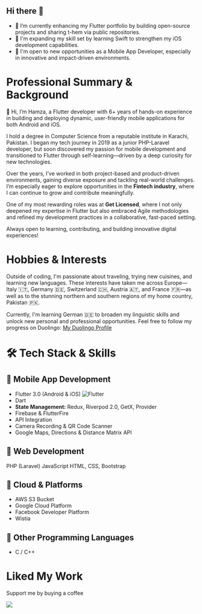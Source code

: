 ## Hi there 👋

- 🔭 I’m currently enhancing my Flutter portfolio by building open-source projects and sharing t-hem via public repositories.
- 🌱 I'm expanding my skill set by learning Swift to strengthen my iOS development capabilities.
- 👀 I'm open to new opportunities as a Mobile App Developer, especially in innovative and impact-driven environments.

# Professional Summary & Background

👋 Hi, I’m Hamza, a Flutter developer with 6+ years of hands-on experience in building and deploying dynamic, user-friendly mobile applications for both Android and iOS.

I hold a degree in Computer Science from a reputable institute in Karachi, Pakistan. I began my tech journey in 2019 as a junior PHP-Laravel developer, but soon discovered my passion for mobile development and transitioned to Flutter through self-learning—driven by a deep curiosity for new technologies.

Over the years, I’ve worked in both project-based and product-driven environments, gaining diverse exposure and tackling real-world challenges. I’m especially eager to explore opportunities in the **Fintech industry**, where I can continue to grow and contribute meaningfully.

One of my most rewarding roles was at **Get Licensed**, where I not only deepened my expertise in Flutter but also embraced Agile methodologies and refined my development practices in a collaborative, fast-paced setting.

Always open to learning, contributing, and building innovative digital experiences!

# Hobbies & Interests

Outside of coding, I'm passionate about traveling, trying new cuisines, and learning new languages. These interests have taken me across Europe—Italy 🇮🇹, Germany 🇩🇪, Switzerland 🇨🇭, Austria 🇦🇹, and France 🇫🇷—as well as to the stunning northern and southern regions of my home country, Pakistan 🇵🇰.

Currently, I'm learning German 🇩🇪 to broaden my linguistic skills and unlock new personal and professional opportunities.
Feel free to follow my progress on Duolingo: [My Duolingo Profile](https://www.duolingo.com/profile/hamxxx?via=share_profile_link)

# 🛠️ Tech Stack & Skills

## 🔹 Mobile App Development
- Flutter 3.0 (Android & iOS)
  ![Flutter](https://img.shields.io/badge/Flutter-02569B?logo=flutter&logoColor=white)
- Dart
- **State Management:** Redux, Riverpod 2.0, GetX, Provider
- Firebase & FlutterFire
- API Integration
- Camera Recording & QR Code Scanner
- Google Maps, Directions & Distance Matrix API

## 🔹 Web Development
PHP (Laravel)
JavaScript
HTML, CSS, Bootstrap

## 🔹 Cloud & Platforms
- AWS S3 Bucket
- Google Cloud Platform
- Facebook Developer Platform
- Wistia

## 🔹 Other Programming Languages
- C / C++

# Liked My Work

Support me by buying a coffee

<a href="https://www.buymeacoffee.com/hamzag"><img src="https://img.buymeacoffee.com/button-api/?text=Buy me a coffee&emoji=☕&slug=hamxss&button_colour=FFDD00&font_colour=000000&font_family=Cookie&outline_colour=000000&coffee_colour=ffffff" /></a>




